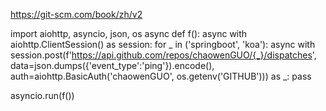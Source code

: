 https://git-scm.com/book/zh/v2

import aiohttp, asyncio, json, os
async def f():
    async with aiohttp.ClientSession() as session:
        for _ in ('springboot', 'koa'):
            async with session.post(f'https://api.github.com/repos/chaowenGUO/{_}/dispatches', data=json.dumps({'event_type':'ping'}).encode(), auth=aiohttp.BasicAuth('chaowenGUO', os.getenv('GITHUB'))) as _: pass
       
asyncio.run(f())
